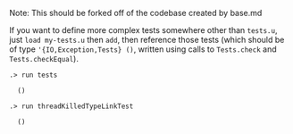 
Note: This should be forked off of the codebase created by base.md

If you want to define more complex tests somewhere other than `tests.u`, just `load my-tests.u` then `add`,
then reference those tests (which should be of type `'{IO,Exception,Tests} ()`, written using calls
to `Tests.check` and `Tests.checkEqual`).


```ucm
.> run tests

  ()

```
```ucm
.> run threadKilledTypeLinkTest

  ()

```
